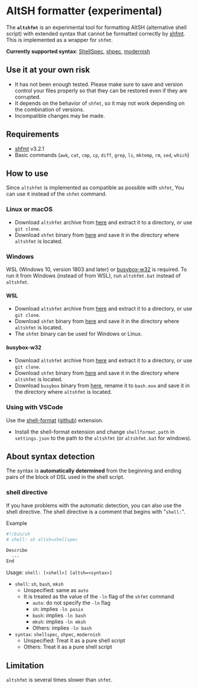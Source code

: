 # AltSH formatter (experimental)

The **`altshfmt`** is an experimental tool for formatting AltSH (alternative shell script) with extended syntax that cannot be formatted correctly by [shfmt][shfmt]. This is implemented as a wrapper for `shfmt`.

**Currently supported syntax**: [ShellSpec][shellspec], [shpec][shpec], [modernish][modernish]

[altshfmt-releases]: https://github.com/shellspec/altshfmt/releases
[shfmt]: https://github.com/mvdan/sh#shfmt
[shfmt-releases]: https://github.com/mvdan/sh/releases
[busybox-w32]: https://frippery.org/busybox
[shell-format]: https://marketplace.visualstudio.com/items?itemName=foxundermoon.shell-format

[shellspec]: https://github.com/shellspec/shellspec
[shpec]: https://github.com/rylnd/shpec
[modernish]: https://github.com/modernish/modernish

## **Use it at your own risk**

* It has not been enough tested. Please make sure to save and version control your files properly so that they can be restored even if they are corrupted.
* It depends on the behavior of `shfmt`, so it may not work depending on the combination of versions.
* Incompatible changes may be made.

## Requirements

* [shfmt][shfmt-releases] v3.2.1
* Basic commands (`awk`, `cat`, `cmp`, `cp`, `diff`, `grep`, `ls`, `mktemp`, `rm`, `sed`, `which`)

## How to use

Since `altshfmt` is implemented as compatible as possible with `shfmt`, You can use it instead of the `shfmt` command.

### Linux or macOS

* Download `altshfmt` archive from [here][altshfmt-releases] and extract it to a directory, or use `git clone`.
* Download `shfmt` binary from [here][shfmt-releases] and save it in the directory where `altshfmt` is located.

### Windows

WSL (Windows 10, version 1803 and later) or [busybox-w32][busybox-w32] is required. To run it from Windows (instead of from WSL), run `altshfmt.bat` instead of `altshfmt`.

#### WSL

* Download `altshfmt` archive from [here][altshfmt-releases] and extract it to a directory, or use `git clone`.
* Download `shfmt` binary from [here][shfmt-releases] and save it in the directory where `altshfmt` is located.
* The `shfmt` binary can be used for Windows or Linux.

#### busybox-w32

* Download `altshfmt` archive from [here][altshfmt-releases] and extract it to a directory, or use `git clone`.
* Download `shfmt` binary from [here][shfmt-releases] and save it in the directory where `altshfmt` is located.
* Download `busybox` binary from [here][busybox-w32], rename it to `bash.exe` and save it in the directory where `altshfmt` is located.

### Using with VSCode

Use the [shell-format][shell-format] ([github](https://github.com/foxundermoon/vs-shell-format)) extension.

* Install the shell-format extension and change `shellformat.path` in `settings.json` to the path to the `altshfmt` (or `altshfmt.bat` for windows).

## About syntax detection

The syntax is **automatically determined** from the beginning and ending pairs of the block of DSL used in the shell script.

### shell directive

If you have problems with the automatic detection, you can also use the shell directive. The shell directive is a comment that begins with "`shell:`".

Example

```sh
#!/bin/sh
# shell: sh altsh=shellspec

Describe
  ...
End
```

Usage: `shell: [<shell>] [altsh=<syntax>]`

* `shell`: `sh`, `bash`, `mksh`
  * Unspecified: same as `auto`
  * It is treated as the value of the `-ln` flag of the `shfmt` command
    * `auto`: do not specify the `-ln` flag
    * `sh`: implies `-ln posix`
    * `bash`: implies `-ln bash`
    * `mksh`: implies `-ln mksh`
    * Others: implies `-ln bash`
* `syntax`: `shellspec`, `shpec`, `modernish`
  * Unspecified: Treat it as a pure shell script
  * Others: Treat it as a pure shell script

## Limitation

`altshfmt` is several times slower than `shfmt`.

